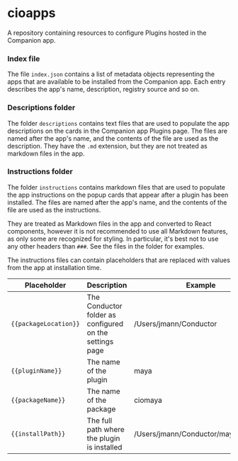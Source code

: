# cioapps

A repository containing resources to configure Plugins hosted in the Companion app.

### Index file

The file `index.json` contains a list of metadata objects representing the apps that are available to be installed from the Companion app. Each entry describes the app's name, description, registry source and so on.

### Descriptions folder

The folder `descriptions` contains text files that are used to populate the app descriptions on the cards in the Companion app Plugins page. The files are named after the app's name, and the contents of the file are used as the description. They have the `.md` extension, but they are not treated as markdown files in the app.

### Instructions folder

The folder `instructions` contains markdown files that are used to populate the app instructions on the popup cards that appear after a plugin has been installed. The files are named after the app's name, and the contents of the file are used as the instructions. 

They are treated as Markdown files in the app and converted to React components, however it is not recommended to use all Markdown features, as only some are recognized for styling. In particular, it's best not to use any other headers than `###`. See the files in the folder for examples.

The instructions files can contain placeholders that are replaced with values from the app at installation time.


| Placeholder | Description | Example |
| ----------- | ----------- | ------- |
| `{{packageLocation}}` | The Conductor folder as configured on the settings page | /Users/jmann/Conductor |
| `{{pluginName}}` | The name of the plugin | maya |
| `{{packageName}}` | The name of the package | ciomaya |
| `{{installPath}}` | The full path where the plugin is installed | /Users/jmann/Conductor/maya/ciomaya |

